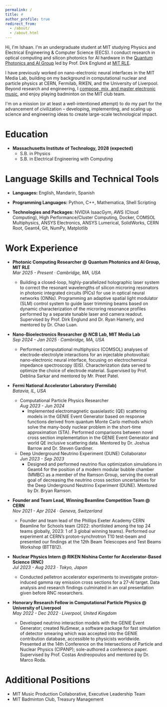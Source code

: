 ```yaml
---
permalink: /
title: #
author_profile: true
redirect_from: 
  - /about/
  - /about.html
---
```


Hi, I'm Ishaan. I'm an undergraduate student at MIT studying Physics and Electrical Engineering & Computer Science (EECS). I conduct research in optical computing and silicon photonics for AI hardware in the [Quantum Photonics and AI Group](https://qp.mit.edu/) led by Prof. Dirk Englund at [MIT RLE](https://www.rle.mit.edu/).

I have previously worked on nano-electronic neural interfaces in the MIT Media Lab, building on my background in computational nuclear and particle physics at CERN, Fermilab, RIKEN, and the University of Liverpool. Beyond research and engineering, I [compose, mix, and master electronic music](https://www.youtube.com/@eleronmusic), and enjoy playing badminton on the MIT club team.

I'm on a mission (or at least a well-intentioned attempt) to do my part for the advancement of civilization – developing, implementing, and scaling up science and engineering ideas to create large-scale technological impact.


Education
======
* **Massachusetts Institute of Technology, 2028 (expected)**
  * S.B. in Physics
  * S.B. in Electrical Engineering with Computing

Language Skills and Technical Tools
======
* **Languages:** English, Mandarin, Spanish

* **Programming Languages:** Python, C++, Mathematica, Shell Scripting

* **Technologies and Packages:** NVIDIA IsaacGym, AWS (Cloud Computing), High Performance/Cluster Computing, Docker, COMSOL Multiphysics, ANSYS Electronics, ANSYS Lumerical, SolidWorks, CERN Root, Geant4, Git, NumPy, Matplotlib


Work Experience
======
* **Photonic Computing Researcher @ Quantum Photonics and AI Group, MIT RLE**  
  *Mar 2025 - Present &middot; Cambridge, MA, USA*
  * Building a closed-loop, highly-parallelized holographic laser system to correct the resonant wavelengths of silicon microring resonators in photonic integrated circuits (PICs) for use in optical neural networks (ONNs). Programming an adaptive spatial light modulator (SLM) control system to guide laser trimming beams based on dynamic characterization of the microring resonance profiles performed by a separate tunable laser and camera readout. Supervised by Prof. Dirk Englund and Dr. Ryan Hamerly, and mentored by Dr. Chao Luan.


* **Nano-Bioelectronics Researcher @ NCB Lab, MIT Media Lab**  
  *Sep 2024 - Jan 2025 &middot; Cambridge, MA, USA*
  * Performed computational multiphysics (COMSOL) analyses of electrode-electrolyte interactions for an injectable photovoltaic nano-electronic neural interface, focusing on electrochemical impedance spectroscopy (EIS). Characterization data served to optimize the choice of electrode material. Supervised by Prof. Deblina Sarkar and mentored by Mr. Preet Patel.

* **Fermi National Accelerator Laboratory (Fermilab)**  
  *Batavia, IL, USA*
    * Computational Particle Physics Researcher  
      *Aug 2023 - Jun 2024*  
      * Implemented electromagnetic quasielastic (QE) scattering models in the GENIE Event Generator based on response functions derived from quantum Monte Carlo methods which solve the many-body nuclear problem in the short-time approximation (STA). Performed comparisons between novel cross section implementation in the GENIE Event Generator and world QE inclusive scattering data. Mentored by Dr. Joshua Barrow and Dr. Steven Gardiner.
    * Deep Underground Neutrino Experiment (DUNE) Collaborator  
      *Jun 2023 - Sep 2023*  
      * Designed and performed neutrino flux optimization simulations in Geant4 for the position of a modern modular bubble chamber (MMBC) as a member of the Ramson Group, serving the overall goal of decreasing the neutrino cross section uncertainties for the Deep Underground Neutrino Experiment (DUNE). Mentored by Dr. Bryan Ramson.

* **Founder and Team Lead, Winning Beamline Competition Team @ CERN**  
  *Nov 2021 - Apr 2024 &middot; Geneva, Switzerland*
  * Founder and team lead of the Phillips Exeter Academy CERN Beamline for Schools team (2022: shortlisted among the top 24 teams globally, 2023: 1 of 3 global winning teams). Performed our experiment at CERN’s proton-synchrotron T10 test-beam and presented our findings at the 12th Beam Telescopes and Test Beams Workshop (BTTB12).

* **Nuclear Physics Intern @ RIKEN Nishina Center for Accelerator-Based Science (RNC)**  
  *Jul 2023 - Aug 2023 &middot; Tokyo, Japan*
  * Conducted pelletron accelerator experiments to investigate proton-induced gamma ray emission cross sections for a 27-Al target. Data analysis and research findings culminated in an oral presentation given before RNC researchers.

* **Honorary Research Fellow in Computational Particle Physics @ University of Liverpool**  
  *May 2022 - Dec 2022 &middot; Liverpool, United Kingdom*
  * Developed neutrino interaction models with the GENIE Event Generator; created NuSmear, a software package for fast simulation of detector smearing which was accepted into the GENIE contribution database, accessible to physicists worldwide. Presented at the 14th Conference on the Intersections of Particle and Nuclear Physics (CIPANP); sole-authored a conference paper. Supervised by Prof. Costas Andreopoulos and mentored by Dr. Marco Roda.

  

Additional Positions
======
* MIT Music Production Collaborative, Executive Leadership Team
* MIT Badminton Club, Treasury Management